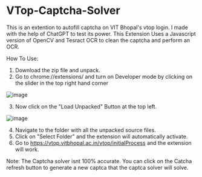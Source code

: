 # VTop-Captcha-Solver
This is an extention to autofill captcha on VIT Bhopal's vtop login. I made with the help of ChatGPT to test its power. This Extension Uses a Javascript version of OpenCV and Tesract OCR to clean the captcha and perform an OCR.

How To Use:
1. Download the zip file and unpack.
2. Go to chrome://extensions/ and turn on Developer mode by clicking on the slider in the top right hand corner

![image](https://user-images.githubusercontent.com/69149458/208248506-385654ba-2099-42a3-80ff-e389d7bd4768.png)

3. Now click on the "Load Unpacked" Button at the top left.

![image](https://user-images.githubusercontent.com/69149458/208248540-577c56e4-e263-4adb-aaf9-2ca17bedf146.png)

4. Navigate to the folder with all the unpacked source files.
5. Click on "Select Folder" and the extension will automatically activate.
6. Go to https://vtop.vitbhopal.ac.in/vtop/initialProcess and the extension will work.

Note: The Captcha solver isnt 100% accurate. You can click on the Catcha refresh button to generate a new captca that the captca solver will solve.

